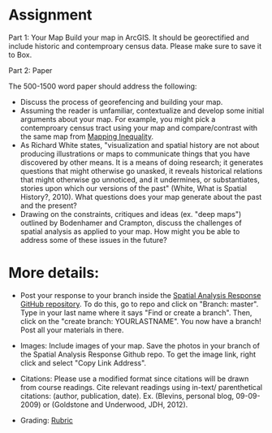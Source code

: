 # Assignment 

Part 1: Your Map
Build your map in ArcGIS. It should be georectified and include historic and contemproary census data. Please make sure to save it to Box. 

Part 2: Paper

The 500-1500 word paper should address the following:

- Discuss the process of georefencing and building your map. 
- Assuming the reader is unfamiliar, contextualize and develop some initial arguments about your map. For example, you might pick a contemproary census tract using your map and compare/contrast with the same map from [Mapping Inequality](https://dsl.richmond.edu/panorama/redlining/#loc=4/36.71/-96.93&opacity=0.8).
- As Richard White states, "visualization and spatial history are not about producing illustrations or maps to communicate things that you have discovered by other means. It is a means of doing research; it generates questions that might otherwise go unasked, it reveals historical relations that might otherwise go unnoticed, and it undermines, or substantiates, stories upon which our versions of the past" (White, What is Spatial History?, 2010). What questions does your map generate about the past and the present?
- Drawing on the constraints, critiques and ideas (ex. "deep maps") outlined by Bodenhamer and Crampton, discuss the challenges of spatial analysis as applied to your map. How might you be able to address some of these issues in the future?

# More details:

- Post your response to your branch inside the [ Spatial Analysis Response GitHub repository](https://github.com/introdh2016/response2_spatial).   To do this, go to repo and click on "Branch: master". Type in your last name where it says "Find or create a branch". Then, click on the "create branch: YOURLASTNAME". You now have a branch! Post all your materials in there.

- Images: Include images of your map. Save the photos in your branch of the Spatial Analysis Response Github repo. To get the image link, right click and select "Copy Link Address".  

- Citations: Please use a modified  format since citations will be drawn from course readings. Cite relevant readings using in-text/ parenthetical citations: (author, publication, date). Ex. (Blevins, personal blog, 09-09-2009) or (Goldstone and Underwood, JDH, 2012). 

- Grading: [Rubric](https://github.com/introdh2016/response1_textanalysis/blob/master/response_rubric.pdf)



